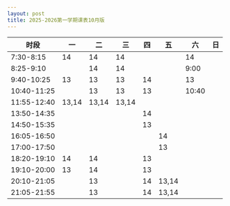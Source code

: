 ```yaml
---
layout: post
title: 2025-2026第一学期课表10月版
---
```


| 时段        | 一    | 二    | 三    | 四   | 五    | 六    | 日   |
| ----------- | ----- | ----- | ----- | ---- | ----- | ----- | ---- |
| 7:30-8:15   | 14    | 14    | 14    |      |       | 14    |      |
| 8:25-9:10   |       | 14    | 14    |      |       | 9:00  |      |
| 9:40-10:25  | 13    | 13    | 13    | 14   |       | 13    |      |
| 10:40-11:25 |       | 13    | 13    | 13   |       | 10:40 |      |
| 11:55-12:40 | 13,14 | 13,14 | 13,14 |      |       |       |      |
| 13:50-14:35 |       |       |       | 14   |       |       |      |
| 14:50-15:35 |       |       |       | 13   |       |       |      |
| 16:05-16:50 |       |       |       |      | 14    |       |      |
| 17:00-17:50 |       |       |       |      | 13    |       |      |
| 18:20-19:10 | 14    | 14    |       | 13   |       |       |      |
| 19:10-20:00 | 13    | 14    |       | 13   |       |       |      |
| 20:10-21:05 |       | 13    |       | 14   | 13,14 |       |      |
| 21:05-21:55 |       | 13    |       | 14   | 13,14 |       |      |

